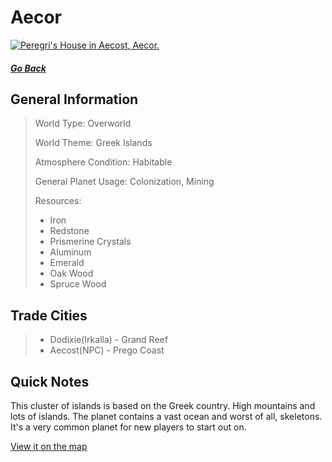 # Aecor

<a href="https://imgur.com/D99FkY5"><img src="https://i.imgur.com/D99FkY5.jpg" title="Peregri's House in Aecost, Aecor." /></a>

##### [Go Back](/wiki/space#planets)

## General Information

> World Type: Overworld
>
> World Theme: Greek Islands
>
> Atmosphere Condition: Habitable
>
> General Planet Usage: Colonization, Mining
>
> Resources:
> - Iron
> - Redstone
> - Prismerine Crystals
> - Aluminum
> - Emerald
> - Oak Wood
> - Spruce Wood

## Trade Cities
> - Dodixie(Irkalla) - Grand Reef
> - Aecost(NPC) - Prego Coast

## Quick Notes

This cluster of islands is based on the Greek country. High mountains and lots of islands. The planet contains a vast ocean and worst of all, skeletons. It's a very common planet for new players to start out on.

[View it on the map](https://dynmap.starlegacy.net/?worldname=Aecor)
